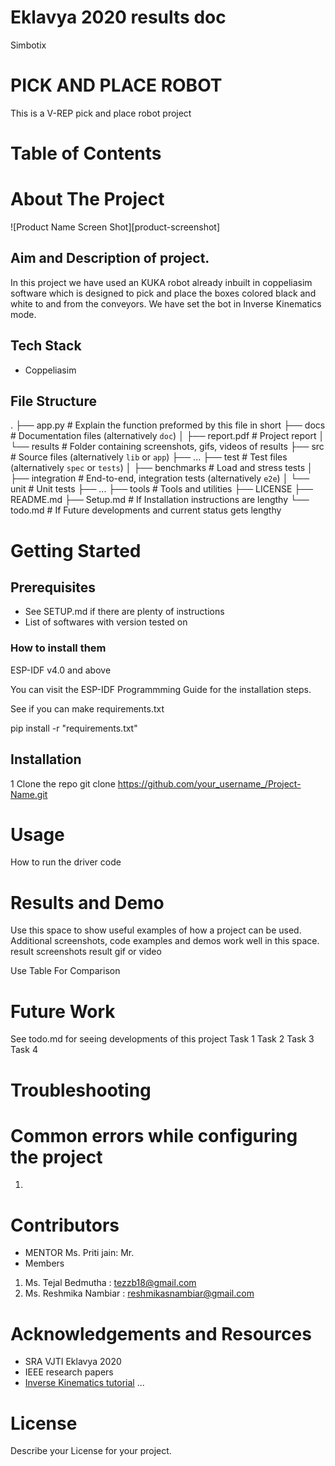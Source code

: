 # Eklavya 2020 results doc
Simbotix
# PICK AND PLACE ROBOT
This is a V-REP pick and place robot project
# Table of Contents
# About The Project
![Product Name Screen Shot][product-screenshot]

## Aim and Description of project.
In this project we have used an KUKA robot already inbuilt in coppeliasim software which is designed to pick and place the boxes colored black and white to and from the conveyors. We have set the bot in Inverse Kinematics mode. 

## Tech Stack
- Coppeliasim
## File Structure
.
├── app.py                  # Explain the function preformed by this file in short
├── docs                    # Documentation files (alternatively `doc`)
│   ├── report.pdf          # Project report
│   └── results             # Folder containing screenshots, gifs, videos of results
├── src                     # Source files (alternatively `lib` or `app`)
├── ...
├── test                    # Test files (alternatively `spec` or `tests`)
│   ├── benchmarks          # Load and stress tests
│   ├── integration         # End-to-end, integration tests (alternatively `e2e`)
│   └── unit                # Unit tests
├── ...
├── tools                   # Tools and utilities
├── LICENSE
├── README.md 
├── Setup.md                # If Installation instructions are lengthy
└── todo.md                 # If Future developments and current status gets lengthy
# Getting Started
## Prerequisites
- See SETUP.md if there are plenty of instructions
- List of softwares with version tested on
### How to install them
ESP-IDF v4.0 and above

You can visit the ESP-IDF Programmming Guide for the installation steps.

See if you can make requirements.txt

pip install -r "requirements.txt"
## Installation
1 Clone the repo
git clone https://github.com/your_username_/Project-Name.git
# Usage
How to run the driver code
# Results and Demo
Use this space to show useful examples of how a project can be used. Additional screenshots, code examples and demos work well in this space.
result screenshots
result gif or video

Use	Table
For	Comparison
# Future Work
See todo.md for seeing developments of this project
 Task 1
 Task 2
 Task 3
 Task 4
# Troubleshooting
# Common errors while configuring the project
1. 
# Contributors
- MENTOR 
Ms. Priti jain: 
Mr. 
- Members
1. Ms. Tejal Bedmutha : tezzb18@gmail.com
2. Ms. Reshmika Nambiar : reshmikasnambiar@gmail.com
# Acknowledgements and Resources
- SRA VJTI Eklavya 2020
- IEEE research papers
- [Inverse Kinematics tutorial](https://youtu.be/JUiSZinyH1c)
...
# License
Describe your License for your project.
